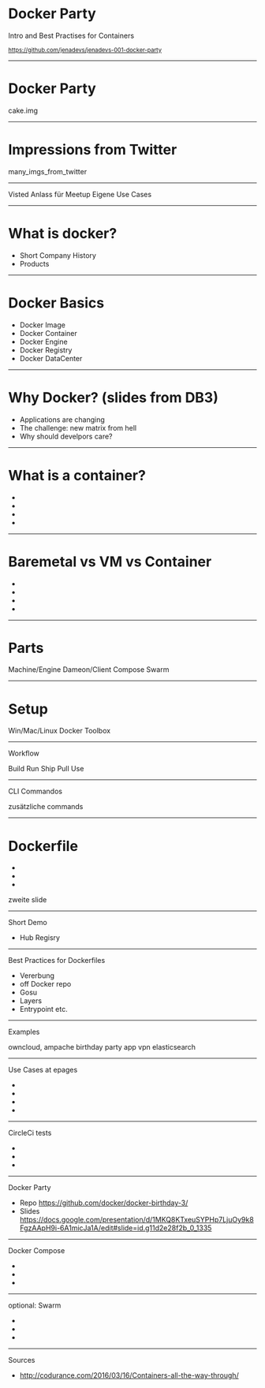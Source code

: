 
# Docker Party

Intro and Best Practises for Containers

<small><https://github.com/jenadevs/jenadevs-001-docker-party></small>

---

# Docker Party

cake.img

----

# Impressions from Twitter

many_imgs_from_twitter

----

Visted Anlass für Meetup
Eigene Use Cases

---

# What is docker?

- Short Company History
- Products

----

# Docker Basics

- Docker Image
- Docker Container
- Docker Engine
- Docker Registry
- Docker DataCenter

--- 

# Why Docker? (slides from DB3)

- Applications are changing 
- The challenge: new matrix from hell
- Why should develpors care?

---

# What is a container?

-
-
-
-

---

# Baremetal vs VM vs Container

-
-
-
-

---


# Parts

Machine/Engine
Dameon/Client
Compose
Swarm

----

# Setup 

Win/Mac/Linux
Docker Toolbox

---

Workflow

Build
Run
Ship
Pull
Use


---

CLI Commandos

zusätzliche commands

---

# Dockerfile

-
-
-


zweite slide 



----


Short Demo

- Hub Regisry

-----

Best Practices for Dockerfiles

- Vererbung 
- off Docker repo
- Gosu
- Layers
- Entrypoint etc.

----

Examples

owncloud, ampache
birthday party app
vpn
elasticsearch

----

Use Cases at epages

-
-
-
-

---- 

CircleCi tests

-
-
-

-----


Docker Party

- Repo https://github.com/docker/docker-birthday-3/
- Slides https://docs.google.com/presentation/d/1MKQ8KTxeuSYPHp7LjuOy9k8FgzAApH9i-6A1micJa1A/edit#slide=id.g11d2e28f2b_0_1335

---

Docker Compose

-
-
-

---

optional: Swarm

-
-
-

----

Sources

- http://codurance.com/2016/03/16/Containers-all-the-way-through/
